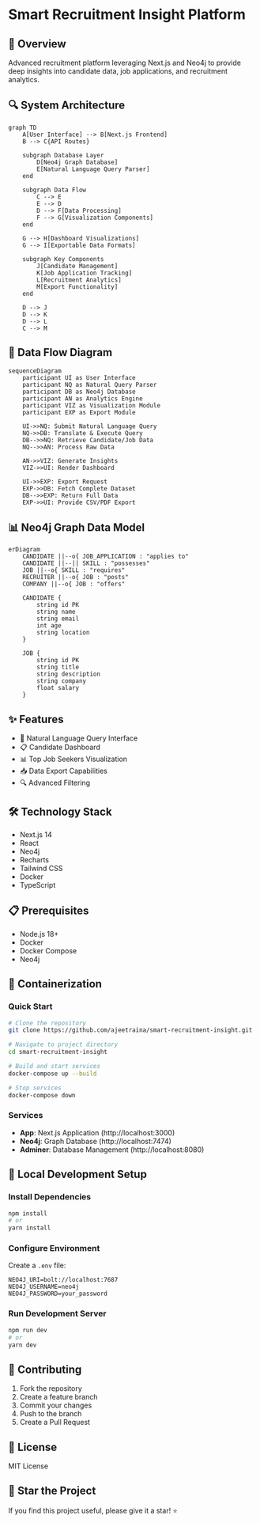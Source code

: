 # Smart Recruitment Insight Platform

## 🚀 Overview
Advanced recruitment platform leveraging Next.js and Neo4j to provide deep insights into candidate data, job applications, and recruitment analytics.

## 🔍 System Architecture

```mermaid
graph TD
    A[User Interface] --> B[Next.js Frontend]
    B --> C{API Routes}
    
    subgraph Database Layer
        D[Neo4j Graph Database]
        E[Natural Language Query Parser]
    end
    
    subgraph Data Flow
        C --> E
        E --> D
        D --> F[Data Processing]
        F --> G[Visualization Components]
    end
    
    G --> H[Dashboard Visualizations]
    G --> I[Exportable Data Formats]
    
    subgraph Key Components
        J[Candidate Management]
        K[Job Application Tracking]
        L[Recruitment Analytics]
        M[Export Functionality]
    end
    
    D --> J
    D --> K
    D --> L
    C --> M
```

## 🔄 Data Flow Diagram

```mermaid
sequenceDiagram
    participant UI as User Interface
    participant NQ as Natural Query Parser
    participant DB as Neo4j Database
    participant AN as Analytics Engine
    participant VIZ as Visualization Module
    participant EXP as Export Module

    UI->>NQ: Submit Natural Language Query
    NQ->>DB: Translate & Execute Query
    DB-->>NQ: Retrieve Candidate/Job Data
    NQ-->>AN: Process Raw Data
    
    AN->>VIZ: Generate Insights
    VIZ->>UI: Render Dashboard
    
    UI->>EXP: Export Request
    EXP->>DB: Fetch Complete Dataset
    DB-->>EXP: Return Full Data
    EXP->>UI: Provide CSV/PDF Export
```

## 📊 Neo4j Graph Data Model

```mermaid
erDiagram
    CANDIDATE ||--o{ JOB_APPLICATION : "applies to"
    CANDIDATE ||--|| SKILL : "possesses"
    JOB ||--o{ SKILL : "requires"
    RECRUITER ||--o{ JOB : "posts"
    COMPANY ||--o{ JOB : "offers"

    CANDIDATE {
        string id PK
        string name
        string email
        int age
        string location
    }

    JOB {
        string id PK
        string title
        string description
        string company
        float salary
    }
```

## ✨ Features
- 🧠 Natural Language Query Interface
- 📋 Candidate Dashboard
- 📊 Top Job Seekers Visualization
- 📥 Data Export Capabilities
- 🔍 Advanced Filtering

## 🛠 Technology Stack
- Next.js 14
- React
- Neo4j
- Recharts
- Tailwind CSS
- Docker
- TypeScript

## 📋 Prerequisites
- Node.js 18+
- Docker
- Docker Compose
- Neo4j

## 🚢 Containerization

### Quick Start
```bash
# Clone the repository
git clone https://github.com/ajeetraina/smart-recruitment-insight.git

# Navigate to project directory
cd smart-recruitment-insight

# Build and start services
docker-compose up --build

# Stop services
docker-compose down
```

### Services
- **App**: Next.js Application (http://localhost:3000)
- **Neo4j**: Graph Database (http://localhost:7474)
- **Adminer**: Database Management (http://localhost:8080)

## 🔧 Local Development Setup

### Install Dependencies
```bash
npm install
# or
yarn install
```

### Configure Environment
Create a `.env` file:
```
NEO4J_URI=bolt://localhost:7687
NEO4J_USERNAME=neo4j
NEO4J_PASSWORD=your_password
```

### Run Development Server
```bash
npm run dev
# or
yarn dev
```

## 🤝 Contributing
1. Fork the repository
2. Create a feature branch
3. Commit your changes
4. Push to the branch
5. Create a Pull Request

## 📄 License
MIT License

## 🌟 Star the Project
If you find this project useful, please give it a star! ⭐